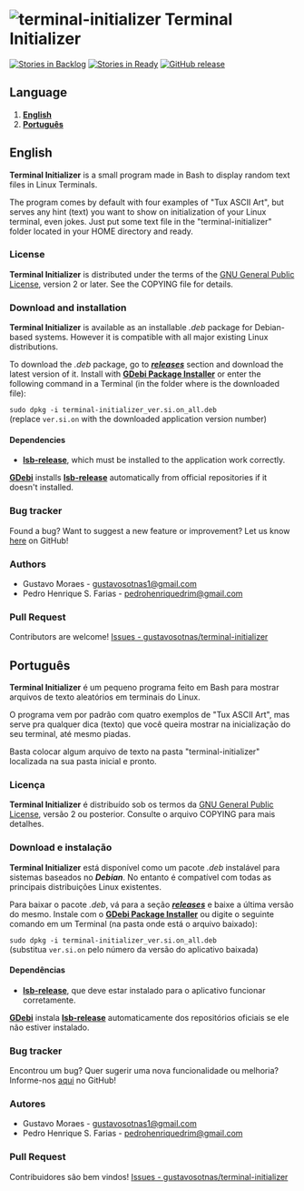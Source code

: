 ![terminal-initializer](http://icons.iconarchive.com/icons/alecive/flatwoken/48/Apps-Terminal-icon.png) Terminal Initializer
============================================================================================================================

[![Stories in Backlog](https://img.shields.io/github/issues-raw/gustavosotnas/terminal-initializer.svg?label=backlog&style=plastic)](https://waffle.io/gustavosotnas/terminal-initializer)
[![Stories in Ready](https://badge.waffle.io/gustavosotnas/quick-deb-builder.png?label=ready&title=ready)](https://waffle.io/gustavosotnas/quick-deb-builder)
[![GitHub release](https://img.shields.io/github/release/gustavosotnas/terminal-initializer.svg?style=plastic)](https://github.com/gustavosotnas/terminal-initializer/releases/latest)

Language
-------
1. [**English**](#english)
2. [**Português**](#português)

English
--------------------------

**Terminal Initializer** is a small program made in Bash to display random text files in Linux Terminals.

The program comes by default with four examples of "Tux ASCII Art", but serves any hint (text) you want to show on initialization of your Linux terminal, even jokes. Just put some text file in the "terminal-initializer" folder located in your HOME directory and ready.

### License
**Terminal Initializer** is distributed under the terms of the [GNU General Public License](http://www.gnu.org/licenses/), version 2 or later. See the COPYING file for details.

### Download and installation
**Terminal Initializer** is available as an installable *.deb* package for Debian-based systems. However it is compatible with all major existing Linux distributions.

To download the *.deb* package, go to [***releases***](https://github.com/gustavosotnas/terminal-initializer/releases/latest) section and download the latest version of it. Install with [**GDebi Package Installer**](https://apps.ubuntu.com/cat/applications/gdebi/) or enter the following command in a Terminal (in the folder where is the downloaded file):

`sudo dpkg -i terminal-initializer_ver.si.on_all.deb` <br>
(replace `ver.si.on` with the downloaded application version number)

#### Dependencies
 * [**lsb-release**](https://apps.ubuntu.com/cat/applications/lsb-release/), which must be installed to the application work correctly.

[**GDebi**](https://apps.ubuntu.com/cat/applications/gdebi/) installs [**lsb-release**](https://apps.ubuntu.com/cat/applications/lsb-release/) automatically from official repositories if it doesn't installed.

### Bug tracker
Found a bug? Want to suggest a new feature or improvement? Let us know [here](https://github.com/gustavosotnas/terminal-initializer/issues) on GitHub!

### Authors
 * Gustavo Moraes - <gustavosotnas1@gmail.com>
 * Pedro Henrique S. Farias - <pedrohenriquedrim@gmail.com>

### Pull Request
Contributors are welcome! [Issues - gustavosotnas/terminal-initializer](https://github.com/gustavosotnas/terminal-initializer/issues)

Português
--------------------------

**Terminal Initializer** é um pequeno programa feito em Bash para mostrar arquivos de texto aleatórios em terminais do Linux.

O programa vem por padrão com quatro exemplos de "Tux ASCII Art", mas serve pra qualquer dica (texto) que você queira mostrar na inicialização do seu terminal, até mesmo piadas.

Basta colocar algum arquivo de texto na pasta "terminal-initializer" localizada na sua pasta inicial e pronto.

### Licença
**Terminal Initializer** é distribuído sob os termos da [GNU General Public License](http://www.gnu.org/licenses/), versão 2 ou posterior. Consulte o arquivo COPYING para mais detalhes.

### Download e instalação
**Terminal Initializer** está disponível como um pacote *.deb* instalável para sistemas baseados no ***Debian***. No entanto é compatível com todas as principais distribuições Linux existentes.

Para baixar o pacote *.deb*, vá para a seção [***releases***](https://github.com/gustavosotnas/terminal-initializer/releases/latest) e baixe a última versão do mesmo. Instale com o [**GDebi Package Installer**](https://apps.ubuntu.com/cat/applications/gdebi/) ou digite o seguinte comando em um Terminal (na pasta onde está o arquivo baixado):

`sudo dpkg -i terminal-initializer_ver.si.on_all.deb` <br>
(substitua `ver.si.on` pelo número da versão do aplicativo baixada)

#### Dependências
 * [**lsb-release**](https://apps.ubuntu.com/cat/applications/lsb-release/), que deve estar instalado para o aplicativo funcionar corretamente.

[**GDebi**](https://apps.ubuntu.com/cat/applications/precise/gdebi/) instala [**lsb-release**](https://apps.ubuntu.com/cat/applications/lsb-release/) automaticamente dos repositórios oficiais se ele não estiver instalado.

### Bug tracker
Encontrou um bug? Quer sugerir uma nova funcionalidade ou melhoria? Informe-nos [aqui](https://github.com/gustavosotnas/terminal-initializer/issues) no GitHub!

### Autores
 * Gustavo Moraes - <gustavosotnas1@gmail.com>
 * Pedro Henrique S. Farias - <pedrohenriquedrim@gmail.com>

### Pull Request
Contribuidores são bem vindos! [Issues - gustavosotnas/terminal-initializer](https://github.com/gustavosotnas/terminal-initializer/issues)
